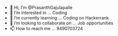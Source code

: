 - 👋 Hi, I’m @PrasanthGajulapalle
- 👀 I’m interested in ... Coding
- 🌱 I’m currently learning ... Coding on Hackerrank
- 💞️ I’m looking to collaborate on ... Job opportunities 
- 📫 How to reach me ... 9490703724

<!---
PrasanthGajulapalle/PrasanthGajulapalle is a ✨ special ✨ repository because its `README.md` (this file) appears on your GitHub profile.
You can click the Preview link to take a look at your changes.
--->
